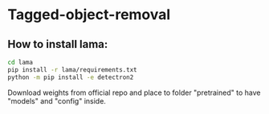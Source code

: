 # Tagged-object-removal


## How to install lama:
```bash
cd lama
pip install -r lama/requirements.txt
python -m pip install -e detectron2
```

Download weights from official repo and place to folder "pretrained" to have "models" and "config" inside.